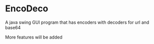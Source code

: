 <h1>EncoDeco</h1>
<p>A java swing GUI program that has encoders with decoders for url and base64</p>
<p>More features will be added</p>
